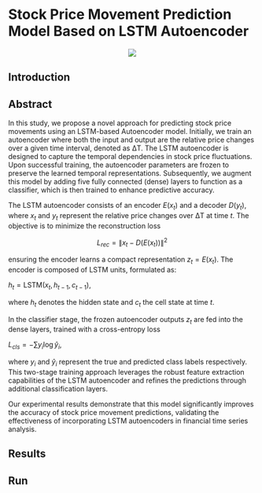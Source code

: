 <!--
 * @Author: hibana2077 hibana2077@gmail.com
 * @Date: 2024-05-16 22:56:10
 * @LastEditors: hibana2077 hibana2077@gmail.com
 * @LastEditTime: 2024-05-17 11:36:54
 * @FilePath: \Encoder-Decoder-time-series-predit-model\README.md
 * @Description: 这是默认设置,请设置`customMade`, 打开koroFileHeader查看配置 进行设置: https://github.com/OBKoro1/koro1FileHeader/wiki/%E9%85%8D%E7%BD%AE
-->
# Stock Price Movement Prediction Model Based on LSTM Autoencoder

<p align="center">
    <img src="https://skillicons.dev/icons?i=pytorch,py,docker" /><br>
</p>

## Introduction

## Abstract

In this study, we propose a novel approach for predicting stock price movements using an LSTM-based Autoencoder model. Initially, we train an autoencoder where both the input and output are the relative price changes over a given time interval, denoted as ΔT. The LSTM autoencoder is designed to capture the temporal dependencies in stock price fluctuations. Upon successful training, the autoencoder parameters are frozen to preserve the learned temporal representations. Subsequently, we augment this model by adding five fully connected (dense) layers to function as a classifier, which is then trained to enhance predictive accuracy.

The LSTM autoencoder consists of an encoder $E(x_t)$ and a decoder $D(y_t)$, where $x_t$ and $y_t$ represent the relative price changes over ΔT at time $t$. The objective is to minimize the reconstruction loss 

$$ L_{rec} = \| x_t - D(E(x_t)) \|^2 $$

ensuring the encoder learns a compact representation $z_t = E(x_t)$. The encoder is composed of LSTM units, formulated as:

$h_t = \text{LSTM}(x_t, h_{t-1}, c_{t-1}),$

where $h_t$ denotes the hidden state and $c_t$ the cell state at time $t$.

In the classifier stage, the frozen autoencoder outputs $z_t$ are fed into the dense layers, trained with a cross-entropy loss 

$L_{cls} = -\sum y_i \log \hat{y}_i,$

where $y_i$ and $\hat{y}_i$ represent the true and predicted class labels respectively. This two-stage training approach leverages the robust feature extraction capabilities of the LSTM autoencoder and refines the predictions through additional classification layers.

Our experimental results demonstrate that this model significantly improves the accuracy of stock price movement predictions, validating the effectiveness of incorporating LSTM autoencoders in financial time series analysis.

## Results

## Run